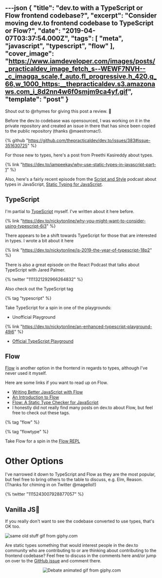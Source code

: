 ---json
{
  "title": "dev.to with a TypeScript or Flow frontend codebase?",
  "excerpt": "Consider moving dev.to frontend codebase to TypeScript or Flow?",
  "date": "2019-04-07T03:37:54.000Z",
  "tags": [
    "meta",
    "javascript",
    "typescript",
    "flow"
  ],
  "cover_image": "https://www.iamdeveloper.com/images/posts/_practicaldev_image_fetch_s--WEWF7NVH--_c_imagga_scale,f_auto,fl_progressive,h_420,q_66,w_1000_https:__thepracticaldev.s3.amazonaws.com_i_8d2nn4w6f0smjm9ca4yf.gif",
  "template": "post"
}
---
Shout out to @rhymes for giving this post a review. 👏

Before the dev.to codebase was opensourced, I was working on it in the private repository and created an issue in there that has since been copied to the public repository (thanks @maestromac!).

{% github "https://github.com/thepracticaldev/dev.to/issues/383#issue-351630725" %}

For those new to types, here's a post from Preethi Kasireddy about types.

{% link "https://dev.to/iampeekay/why-use-static-types-in-javascript-part-1" %}

Also, here's a fairly recent episode from the [Script and Style](https://scriptandstyle.com) podcast about types in JavaScript, [Static Typing for JavaScript](https://scriptandstyle.com/4d5e9839).

## TypeScript

I'm partial to [TypeScript](https://www.typescriptlang.org) myself. I've written about it here before.

{% link "https://dev.to/nickytonline/why-you-might-want-to-consider-using-typescript-6j3" %}

There appears to be a shift towards TypeScript for those that are interested in types. I wrote a bit about it here

{% link "https://dev.to/nickytonline/is-2019-the-year-of-typescript-18p2" %}

There is also a great episode on the React Podcast that talks about TypeScript with Jared Palmer.

{% twitter "1111321292966264832" %}

Also check out the TypeScript tag

{% tag "typescript" %}

Take TypeScript for a spin in one of the playgrounds:

* Unofficial Playground

{% link "https://dev.to/nickytonline/an-enhanced-typescript-playground-49j6" %}

* [Official TypeScript Playground](https://www.typescriptlang.org/play/)

## Flow

[Flow](https://flow.org/) is another option in the frontend in regards to types, although I've never used it myself. 

Here are some links if you want to read up on Flow.

* [Writing Better JavaScript with Flow](https://www.sitepoint.com/writing-better-javascript-with-flow)
* [An Introduction to Flow](https://pusher.com/sessions/meetup/js-monthly-london/flow)
* [Flow: A Static Type Checker for JavaScript](https://dzone.com/articles/flow-a-static-type-checker-for-javascript)
* I honestly did not really find many posts on dev.to about Flow, but feel free to check out these tags.

{% tag "flow" %}

{% tag "flowtype" %}

Take Flow for a spin in the [Flow REPL](https://flow.org/try/)

# Other Options
I've narrowed it down to TypeScript and Flow as they are the most popular, but feel free to bring others to the table to discuss, e.g. Elm, Reason. (Thanks for chiming in on Twitter @magellol!)

{% twitter "1115243007928877057" %}

## Vanilla JS🍦

If you really don't want to see the codebase converted to use types, that's OK too. 

![same old stuff gif from giphy.com](https://media.giphy.com/media/xT5LMOwBto9xvEC3nO/giphy.gif)

Are static types something that would interest people in the dev.to community who are contributing to or are thinking about contributing to the frontend codebase? Feel free to discuss in the comments here and/or jump on over to the [GitHub issue](https://github.com/thepracticaldev/dev.to/issues/383) and comment there.

<center>

![Debate animated gif from giphy.com](https://media.giphy.com/media/Wv493An4dA0xi/giphy.gif)
</center>


